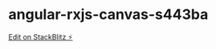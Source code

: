 # angular-rxjs-canvas-s443ba

[Edit on StackBlitz ⚡️](https://stackblitz.com/edit/angular-rxjs-canvas-s443ba)